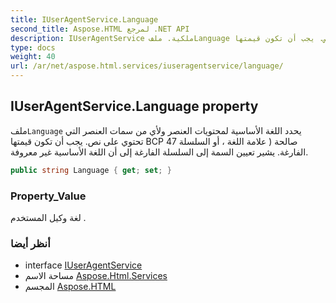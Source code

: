 ```yaml
---
title: IUserAgentService.Language
second_title: Aspose.HTML لمرجع .NET API
description: IUserAgentService ملكية. ملفLanguage يحدد اللغة الأساسية لمحتويات العنصر ولأي من سمات العنصر التي تحتوي على نص. يجب أن تكون قيمتها BCP 47 صالحة  علامة اللغة  أو السلسلة الفارغة. يشير تعيين السمة إلى السلسلة الفارغة إلى أن اللغة الأساسية غير معروفة.
type: docs
weight: 40
url: /ar/net/aspose.html.services/iuseragentservice/language/
---
```

## IUserAgentService.Language property

ملف`Language` يحدد اللغة الأساسية لمحتويات العنصر ولأي من سمات العنصر التي تحتوي على نص. يجب أن تكون قيمتها BCP 47 صالحة ( علامة اللغة ، أو السلسلة الفارغة. يشير تعيين السمة إلى السلسلة الفارغة إلى أن اللغة الأساسية غير معروفة.

```csharp
public string Language { get; set; }
```

### Property_Value

لغة وكيل المستخدم .

### أنظر أيضا

* interface [IUserAgentService](../)
* مساحة الاسم [Aspose.Html.Services](../../iuseragentservice/)
* المجسم [Aspose.HTML](../../../)


